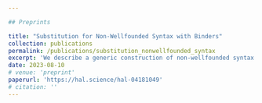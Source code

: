 ```yaml
---

## Preprints

title: "Substitution for Non-Wellfounded Syntax with Binders"
collection: publications
permalink: /publications/substitution_nonwellfounded_syntax
excerpt: 'We describe a generic construction of non-wellfounded syntax involving variable binding and its monadic substitution operation.'
date: 2023-08-10
# venue: 'preprint'
paperurl: 'https://hal.science/hal-04181049'
# citation: ''
---
```

